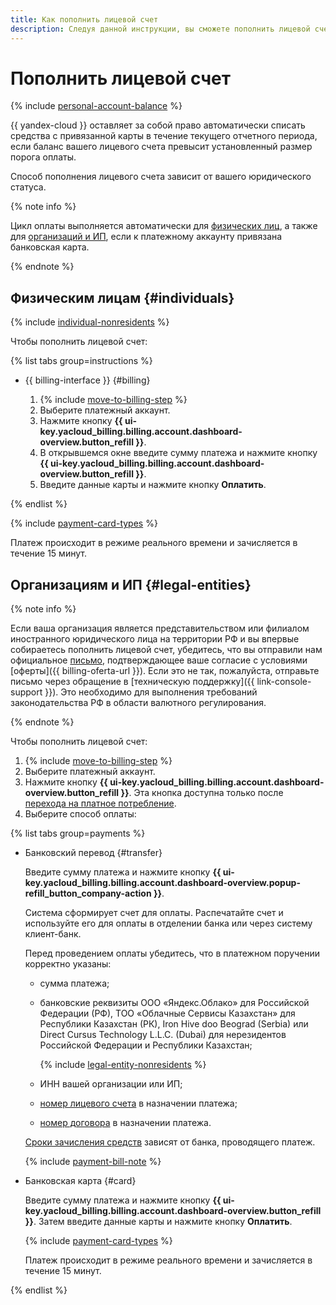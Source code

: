 ```yaml
---
title: Как пополнить лицевой счет
description: Следуя данной инструкции, вы сможете пополнить лицевой счет.
---
```


# Пополнить лицевой счет

{% include [personal-account-balance](../_includes/personal-account-balance.md) %}

{{ yandex-cloud }} оставляет за собой право автоматически списать средства с привязанной карты в течение текущего отчетного периода, если баланс вашего лицевого счета превысит установленный размер порога оплаты.

Способ пополнения лицевого счета зависит от вашего юридического статуса.

{% note info %}

Цикл оплаты выполняется автоматически для [физических лиц](../payment/billing-cycle-individual.md), а также для [организаций и ИП](../payment/billing-cycle-business.md), если к платежному аккаунту привязана банковская карта.

{% endnote %}

## Физическим лицам {#individuals}

{% include [individual-nonresidents](../../_includes/billing/individual-nonresidents.md) %}

Чтобы пополнить лицевой счет:

{% list tabs group=instructions %}

- {{ billing-interface }} {#billing}

  1. {% include [move-to-billing-step](../_includes/move-to-billing-step.md) %}
  1. Выберите платежный аккаунт.
  1. Нажмите кнопку **{{ ui-key.yacloud_billing.billing.account.dashboard-overview.button_refill }}**.
  1. В открывшемся окне введите сумму платежа и нажмите кнопку **{{ ui-key.yacloud_billing.billing.account.dashboard-overview.button_refill }}**.
  1. Введите данные карты и нажмите кнопку **Оплатить**.

{% endlist %}

{% include [payment-card-types](../../_includes/billing/payment-card-types.md) %}

Платеж происходит в режиме реального времени и зачисляется в течение 15 минут.

## Организациям и ИП {#legal-entities}


{% note info %}

Если ваша организация является представительством или филиалом иностранного юридического лица на территории РФ и вы впервые собираетесь пополнить лицевой счет, убедитесь, что вы отправили нам официальное [письмо](https://storage.yandexcloud.net/doc-files/offer-agreement.docx), подтверждающее ваше согласие с условиями [оферты]({{ billing-oferta-url }}). Если это не так, пожалуйста, отправьте письмо через обращение в [техническую поддержку]({{ link-console-support }}). Это необходимо для выполнения требований законодательства РФ в области валютного регулирования.

{% endnote %}


Чтобы пополнить лицевой счет:

1. {% include [move-to-billing-step](../_includes/move-to-billing-step.md) %}
1. Выберите платежный аккаунт.
1. Нажмите кнопку **{{ ui-key.yacloud_billing.billing.account.dashboard-overview.button_refill }}**. Эта кнопка доступна только после [перехода на платное потребление](activate-commercial.md).
1. Выберите способ оплаты:

  {% list tabs group=payments %}

   - Банковский перевод {#transfer}

     Введите сумму платежа и нажмите кнопку **{{ ui-key.yacloud_billing.billing.account.dashboard-overview.popup-refill_button_company-action }}**.

     Система сформирует счет для оплаты. Распечатайте счет и используйте его для оплаты в отделении банка или через систему клиент-банк.

     Перед проведением оплаты убедитесь, что в платежном поручении корректно указаны:
     * сумма платежа;
     * банковские реквизиты ООО «Яндекс.Облако» для Российской Федерации (РФ), ТОО «Облачные Сервисы Казахстан» для Республики Казахстан (РК), Iron Hive doo Beograd (Serbia) или Direct Cursus Technology L.L.C. (Dubai) для нерезидентов Российской Федерации и Республики Казахстан;

       {% include [legal-entity-nonresidents](../../_includes/billing/legal-entity-nonresidents.md) %}

     * ИНН вашей организации или ИП;
     * [номер лицевого счета](../concepts/personal-account.md#id) в назначении платежа;
     * [номер договора](../concepts/contract.md) в назначении платежа.

     [Сроки зачисления средств](../payment/payment-methods-business.md#limits) зависят от банка, проводящего платеж.

     {% include [payment-bill-note](../_includes/payment-bill-note.md) %}

  - Банковская карта {#card}

    Введите сумму платежа и нажмите кнопку **{{ ui-key.yacloud_billing.billing.account.dashboard-overview.button_refill }}**. Затем введите данные карты и нажмите кнопку **Оплатить**.

    {% include [payment-card-types](../../_includes/billing/payment-card-types.md) %}

    Платеж происходит в режиме реального времени и зачисляется в течение 15 минут.

  {% endlist %}